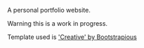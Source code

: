 A personal portfolio website. 

Warning this is a work in progress.

Template used is ['Creative' by Bootstrapious](https://bootstrapious.com/p/creative-portfolio#download-item)